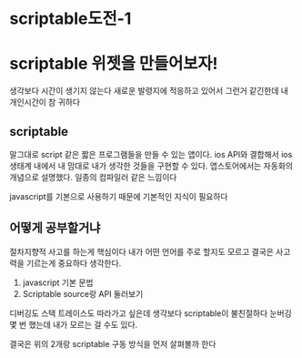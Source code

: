 # scriptable도전-1

# scriptable 위젯을 만들어보자!

생각보다 시간이 생기지 않는다 새로운 발령지에 적응하고 있어서 그런거 같긴한데 내 개인시간이 참 귀하다

## scriptable

말그대로 script 같은 짧은 프로그램들을 만들 수 있는 앱이다. ios API와 결합해서 ios 생태계 내에서 내 맘대로 내가 생각한 것들을 구현할 수 있다. 앱스토어에서는 자동화의 개념으로 설명했다. 일종의 컴파일러 같은 느낌이다

javascript를 기본으로 사용하기 때문에 기본적인 지식이 필요하다

## 어떻게 공부할거냐

절차지향적 사고를 하는게 핵심이다 내가 어떤 언어를 주로 할지도 모르고 결국은 사고력을 기르는게 중요하다 생각한다. 

1. javascript 기본 문법 
2. Scriptable source랑 API 둘러보기

디버깅도 스택 트레이스도 따라가고 싶은데 생각보다 scriptable이 불친절하다 눈버깅 몇 번 했는데 내가 모르는 걸 수도 있다.

결국은 위의 2개랑 scriptable 구동 방식을 먼저 살펴볼까 한다